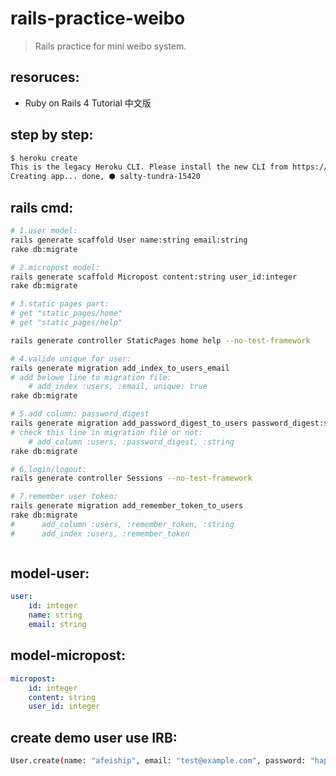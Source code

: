 # rails-practice-weibo
> Rails practice for mini weibo system.


## resoruces:
+ Ruby on Rails 4 Tutorial 中文版

## step by step:
```bash
$ heroku create
This is the legacy Heroku CLI. Please install the new CLI from https://cli.heroku.com
Creating app... done, ⬢ salty-tundra-15420
```

## rails cmd:
```bash
# 1.user model:
rails generate scaffold User name:string email:string
rake db:migrate

# 2.micropost model:
rails generate scaffold Micropost content:string user_id:integer
rake db:migrate

# 3.static pages part:
# get "static_pages/home"
# get "static_pages/help"

rails generate controller StaticPages home help --no-test-framework

# 4.valide unique for user:
rails generate migration add_index_to_users_email
# add belowe line to migration file: 
    # add_index :users, :email, unique: true
rake db:migrate

# 5.add column: password_digest
rails generate migration add_password_digest_to_users password_digest:string
# check this line in migration file or not:
    # add_column :users, :password_digest, :string
rake db:migrate

# 6.login/logout:
rails generate controller Sessions --no-test-framework

# 7.remember user token:
rails generate migration add_remember_token_to_users
rake db:migrate
#      add_column :users, :remember_token, :string
#      add_index :users, :remember_token



```



## model-user:
```yaml
user:
    id: integer
    name: string
    email: string
```

## model-micropost:
```yaml
micropost:
    id: integer
    content: string
    user_id: integer
```


## create demo user use IRB:
```bash
User.create(name: "afeiship", email: "test@example.com", password: "happyeveryday", password_confirmation: "happyeveryday")
```